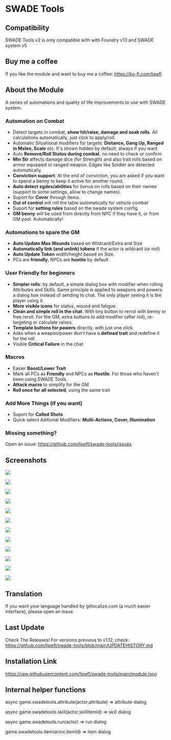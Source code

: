 # SWADE Tools

## Compatibility 
SWADE Tools v2 is only compatible with with Foundry v13 and SWADE system v5

## Buy me a coffee
If you like the module and want to buy me a coffee: https://ko-fi.com/lipefl

## About the Module
A series of automations and quality of life improvements to use with SWADE system.

### Automation on Combat
- Detect targets in combat, **show hit/raise, damage and soak rolls**. All calculations automatically, just click to apply/roll.
- Automatic Situational modifiers for targets: **Distance, Gang Up, Ranged in Melee, Scale** etc. It's shown hidden by default, always if you want.
- Auto **Remove/Roll Status during combat**, no need to check or confirm
- **Min Str** affects damage dice (for Strength) and also trait rolls based on armor equipped or ranged weapon. Edges like Soldier are detected automatically.
- **Conviction support**: At the end of conviction, you are asked if you want to spend a benny to keep it active for another round.
- **Auto detect egdes/abilities** for bonus on rolls based on their names (support to some settings, allow to change names).
- Suport for **Cover** through items.
- **Out of control** will roll the table automatically for vehicle combat
- Suport for **setting rules** based on the swade system config
- **GM benny** will be used from directly from NPC if they have it, or from GM pool. Automatically!

### Automations to spare the GM
- **Auto Update Max Wounds** based on Wildcard/Extra and Size
- **Automatically link (and unlink) tokens** if the actor is wildcard (or not)
- **Auto Update Token** width/height based on Size.
- PCs are **friendly**, NPCs are **hostile** by default

### User Friendly for beginners
- **Simpler rolls**: by default, a simple dialog box with modifier when rolling Attributes and Skills. Same principle is applied to weapons and powers: a dialog box instead of sending to chat. The only player seeing it is the player using it.
- **More visible icons** for status, wound and fatigue
- **Clean and simple roll in the chat**. With tiny button to rerrol with benny or free reroll. For the GM, extra buttons to add modifier (after roll), re-targeting or calculate raises.
- **Template buttons for powers** directly, with just one click
- Asks when a weapon/power don't have a **defined trait** and redefine it for the roll
- Visible **Critical Failure** in the chat 

### Macros
- Easier **Boost/Lower Trait**
- Mark all PCs as **Friendly** and NPCs as **Hostile**. For those who haven't been using SWADE Tools.
- **Attack macro** to simplify for the GM
- **Roll once for all selected**, using the same trait

### Add More Things (if you want)
- Suport for **Called Shots**
- Quick select Aditional Modifiers: **Multi-Actions, Cover, Illumination**

### Missing something?
Open an issue: https://github.com/lipefl/swade-tools/issues

## Screenshots
![](https://i.imgur.com/K94IRoK.jpg)

![](https://i.imgur.com/2Y5tLRv.jpg)

![](https://i.imgur.com/IHdNOCA.jpg)

![](https://i.imgur.com/9On5gNC.jpg)

![](https://i.imgur.com/ibkM5Fa.jpg)

![](https://i.imgur.com/2mWd5oI.jpg)

![](https://i.imgur.com/h71BtgJ.jpg)

![](https://i.imgur.com/xJRCMxe.jpg)

![](https://i.imgur.com/1Ld0v0X.jpg)

![](https://i.imgur.com/yl7yhZz.jpg)

![](https://i.imgur.com/D46Aybk.jpg)

![](https://i.imgur.com/BexudNg.jpg)

## Translation
If you want your language handled by gitlocalize.com (a much easier interface), please open an issue.

## Last Update
Check The Releases!
For versions previous to v1.12, check: https://github.com/lipefl/swade-tools/blob/main/UPDATEHISTORY.md

## Installation Link
https://raw.githubusercontent.com/lipefl/swade-tools/main/module.json

## Internal helper functions

async game.swadetools.attribute(actor,attribute)  => attribute dialog

async game.swadetools.skill(actor,skillItemId) => skill dialog

async game.swadetools.run(actor) => run dialog

game.swadetools.item(actor,itemId) => item dialog




